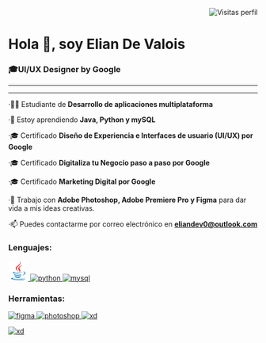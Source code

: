 <p align="right">
  <img src="https://komarev.com/ghpvc/?username=eliandev0&label=Visitas%20perfil&color=blue" alt="Visitas perfil">
</p>
<h1 align="left">Hola 👋, soy Elian De Valois</h1> 
<h3 align="left">🎓UI/UX Designer by Google</h3>

<hr style="border:15px;"><hr style="border:2px;">


·👨‍💻 Estudiante de **Desarrollo de aplicaciones multiplataforma**

·🌱 Estoy aprendiendo **Java, Python y mySQL**

·🎓 Certificado **Diseño de Experiencia e Interfaces de usuario (UI/UX) por Google**

·🎓 Certificado **Digitaliza tu Negocio paso a paso por Google**

·🎓 Certificado **Marketing Digital por Google**

·💼 Trabajo con **Adobe Photoshop, Adobe Premiere Pro y Figma** para dar vida a mis ideas creativas.

·📫 Puedes contactarme por correo electrónico en **eliandev0@outlook.com**

<h3 align="left">Lenguajes:</h3> 
<a href="https://www.java.com" target="_blank" rel="noreferrer"> <img src="https://raw.githubusercontent.com/devicons/devicon/master/icons/java/java-original.svg" alt="java" width="40" height="40"/> </a>
<a href="https://www.python.org" target="_blank" rel="noreferrer"> <img src="https://clipart-library.com/new_gallery/289-2896071_python-logo-png-165709.png" alt="python" width="40" height="40"/> </a>
<a href="https://www.mysql.com/" target="_blank" rel="noreferrer"> <img src="https://logodix.com/logo/840630.png" alt="mysql" width="40" height="40"/> </a> 
  
<h3 align="left">Herramientas:</h3>
<p align="left"> <a href="https://www.figma.com/" target="_blank" rel="noreferrer"> <img src="https://creativecode.it/wp-content/uploads/2019/07/figma-logo.png" alt="figma" width="45" height="45"/> </a>
<a href="https://www.photoshop.com/en" target="_blank" rel="noreferrer"> <img src="https://logodownload.org/wp-content/uploads/2019/10/adobe-photoshop-logo-1.png" alt="photoshop" width="40" height="40"/> </a>
<a href="https://www.adobe.com/es/products/premiere.html" target="_blank" rel="noreferrer"> <img src="https://www.trainingonsite.com/images/stories/Premiere-Pro-CC-2020-icon-600px.png" alt="xd" width="40" height="40"/> </a> </p>
<a href="https://www.adobe.com/products/xd.html" target="_blank" rel="noreferrer"> <img src="https://upload.wikimedia.org/wikipedia/commons/thumb/c/c2/Adobe_XD_CC_icon.svg/1200px-Adobe_XD_CC_icon.svg.png" alt="xd" width="40" height="40"/> </a> </p>


